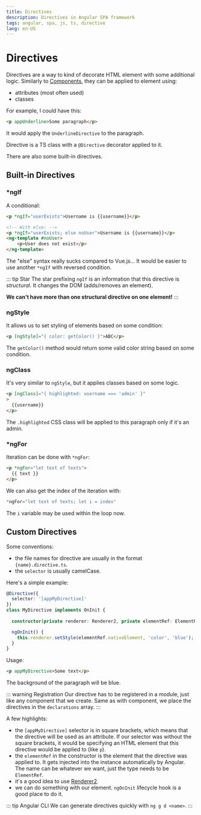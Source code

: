 ```yaml
---
title: Directives
description: Directives in Angular SPA framework
tags: angular, spa, js, ts, directive
lang: en-US
---
```


# Directives

Directives are a way to kind of decorate HTML element with some additional
logic. Similarly to [Components](./components.md), they can be applied to element using:

- attributes (most often used)
- classes

For example, I could have this:

```html
<p appUnderline>Some paragraph</p>
```

It would apply the `UnderlineDirective` to the paragraph.

Directive is a TS class with a `@Directive` decorator applied to it.

There are also some built-in directives.

## Built-in Directives

### *ngIf

A conditional:

```html
<p *ngIf="userExists">Username is {{username}}</p>

<!-- With else: -->
<p *ngIf="userExists; else noUser">Username is {{username}}</p>
<ng-template #noUser>
    <p>User does not exist</p>
</ng-template>
```

The "else" syntax really sucks compared to Vue.js... It would be easier to use
another `*ngIf` with reversed condition.

::: tip Star
The star prefixing `ngIf` is an information that this directive is *structural*.
It changes the DOM (adds/removes an element).

**We can't have more than one structural directive on one element!**
:::

### ngStyle

It allows us to set styling of elements based on some condition:

```html
<p [ngStyle]="{ color: getColor() }">ABC</p>
```

The `getColor()` method would return some valid color string based on some
condition.

### ngClass

It's very similar to `ngStyle`, but it applies classes based on some logic.

```html
<p [ngClass]="{ highlighted: username === 'admin' }"
>
  {{username}}
</p>
```

The `.highlighted` CSS class will be applied to this paragraph only if it's an
admin.

### *ngFor

Iteration can be done with `*ngFor`:

```html
<p *ngFor="let text of texts">
  {{ text }}
</p>
```

We can also get the index of the iteration with:

```js
*ngFor="let text of texts; let i = index"
```

The `i` variable may be used within the loop now.

## Custom Directives

Some conventions:

- the file names for directive are usually in the format `{name}.directive.ts`.
- the `selector` is usually camelCase.

Here's a simple example:

```ts
@Directive({
  selector: '[appMyDirective]'
})
class MyDirective implements OnInit {
  
  constructor(private renderer: Renderer2, private elementRef: ElementRef) { }

  ngOnInit() {
    this.renderer.setStyle(elementRef.nativeElement, 'color', 'blue');
  }
}
```

Usage:

```html
<p appMyDirective>Some text</p>
```

The background of the paragraph will be blue.

::: warning Registration
Our directive has to be registered in a module, just like any component that we
create. Same as with component, we place the directives in the `declarations`
array.
:::

A few highlights:

- the `[appMyDirective]` selector is in square brackets, which means that the
  directive will be used as an attribute. If our selector was without the square
  brackets, it would be specifying an HTML element that this directive would be
  applied to (like `p`).
- the `elementRef` in the constructor is the element that the directive was
  applied to. It gets injected into the instance automatically by Angular. The
  name can be whatever we want, just the type needs to be `ElementRef`.
- it's a good idea to use [Renderer2](./tips.md#renderer2).
- we can do something with our element. `ngOnInit` lifecycle hook is a good
  place to do it.

::: tip Angular CLI
We can generate directives quickly with `ng g d <name>`.
:::